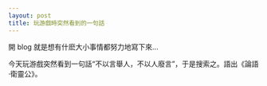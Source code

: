 ```yaml
---
layout: post
title: 玩游戲時突然看到的一句話
---
```


開 blog 就是想有什麽大小事情都努力地寫下來...

今天玩游戲突然看到一句話“不以言舉人，不以人廢言”，于是搜索之。語出《論語·衛靈公》。
